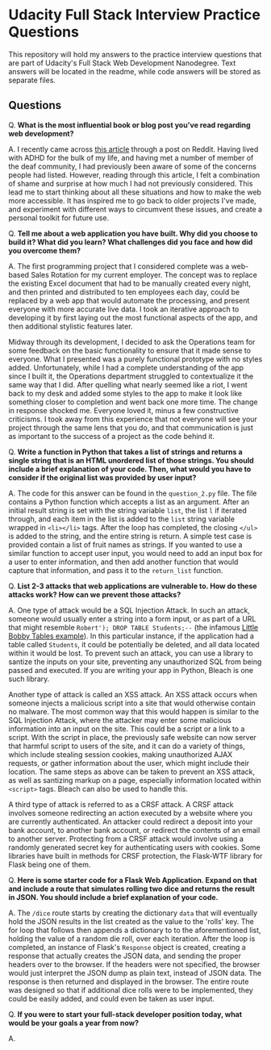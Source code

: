 # Udacity Full Stack Interview Practice Questions
This repository will hold my answers to the practice interview questions that are part of Udacity's Full Stack Web Development Nanodegree. Text answers will be located in the readme, while code answers will be stored as separate files.

## Questions
Q. **What is the most influential book or blog post you’ve read regarding web development?**

A. I recently came across [this article](https://axesslab.com/accessibility-according-to-pwd/) through a post on Reddit. Having lived with ADHD for the bulk of my life, and having met a number of member of the deaf community, I had previously been aware of some of the concerns people had listed. However, reading through this article, I felt a combination of shame and surprise at how much I had not previously considered. This lead me to start thinking about all these situations and how to make the web more accessible. It has inspired me to go back to older projects I've made, and experiment with different ways to circumvent these issues, and create a personal toolkit for future use.

Q. **Tell me about a web application you have built. Why did you choose to build it? What did you learn? What challenges did you face and how did you overcome them?**

A. The first programming project that I considered complete was a web-based Sales Rotation for my current employer. The concept was to replace the existing Excel document that had to be manually created every night, and then printed and distributed to ten employees each day, could be replaced by a web app that would automate the processing, and present everyone with more accurate live data. I took an iterative approach to developing it by first laying out the most functional aspects of the app, and then additional stylistic features later.

Midway through its development, I decided to ask the Operations team for some feedback on the basic functionality to ensure that it made sense to everyone. What I presented was a purely functional prototype with no styles added. Unfortunately, while I had a complete understanding of the app since I built it, the Operations department struggled to contextualize it the same way that I did. After quelling what nearly seemed like a riot, I went back to my desk and added some styles to the app to make it look like something closer to completion and went back one more time. The change in response shocked me. Everyone loved it, minus a few constructive criticisms. I took away from this experience that not everyone will see your project through the same lens that you do, and that communication is just as important to the success of a project as the code behind it.

Q. **Write a function in Python that takes a list of strings and returns a single string that is an HTML unordered list of those strings. You should include a brief explanation of your code. Then, what would you have to consider if the original list was provided by user input?**

A. The code for this answer can be found in the `question_2.py` file. The file contains a Python function which accepts a list as an argument. After an initial result string is set with the string variable `list`, the list `l` if iterated through, and each item in the list is added to the `list` string variable wrapped in `<li></li>` tags. After the loop has completed, the closing `</ul>` is added to the string, and the entire string is return. A simple test case is provided contain a list of fruit names as strings. If you wanted to use a similar function to accept user input, you would need to add an input box for a user to enter information, and then add another function that would capture that information, and pass it to the `return_list` function.

Q. **List 2-3 attacks that web applications are vulnerable to. How do these attacks work? How can we prevent those attacks?**

A. One type of attack would be a SQL Injection Attack. In such an attack, someone would usually enter a string into a form input, or as part of a URL that might resemble `Robert'); DROP TABLE Students;--` (the infamous [Little Bobby Tables example](https://xkcd.com/327/)). In this particular instance, if the application had a table called `Students`, it could be potentially be deleted, and all data located within it would be lost. To prevent such an attack, you can use a library to santize the inputs on your site, preventing any unauthorized SQL from being passed and executed. If you are writing your app in Python, Bleach is one such library.

Another type of attack is called an XSS attack. An XSS attack occurs when someone injects a malicious script into a site that would otherwise contain no malware. The most common way that this would happen is similar to the SQL Injection Attack, where the attacker may enter some malicious information into an input on the site. This could be a script or a link to a script. With the script in place, the previously safe website can now server that harmful script to users of the site, and it can do a variety of things, which include stealing session cookies, making unauthorized AJAX requests, or gather information about the user, which might include their location. The same steps as above can be taken to prevent an XSS attack, as well as santizing markup on a page, especially information located within `<script>` tags. Bleach can also be used to handle this.

A third type of attack is referred to as a CRSF attack. A CRSF attack involves someone redirecting an action executed by a website where you are currently authenticated. An attacker could redirect a deposit into your bank account, to another bank account, or redirect the contents of an email to another server. Protecting from a CRSF attack would involve using a randomly generated secret key for authenticating users with cookies. Some libraries have built in methods for CRSF protection, the Flask-WTF library for Flask being one of them.

Q. **Here is some starter code for a Flask Web Application. Expand on that and include a route that simulates rolling two dice and returns the result in JSON. You should include a brief explanation of your code.**

A. The `/dice` route starts by creating the dictionary `data` that will eventually hold the JSON results in the list created as the value to the 'rolls' key. The for loop that follows then appends a dictionary to to the aforementioned list, holding the value of a random die roll, over each iteration. After the loop is completed, an instance of Flask's `Response` object is created, creating a response that actually creates the JSON data, and sending the proper headers over to the browser. If the headers were not specified, the browser would just interpret the JSON dump as plain text, instead of JSON data. The response is then returned and displayed in the browser. The entire route was designed so that if additional dice rolls were to be implemented, they could be easily added, and could even be taken as user input.

Q. **If you were to start your full-stack developer position today, what would be your goals a year from now?**

A.
